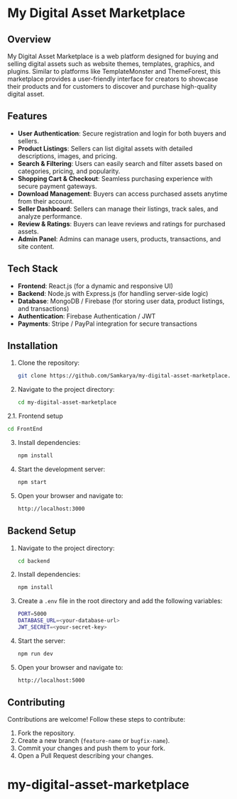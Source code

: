 # My Digital Asset Marketplace

## Overview
My Digital Asset Marketplace is a web platform designed for buying and selling digital assets such as website themes, templates, graphics, and plugins. Similar to platforms like TemplateMonster and ThemeForest, this marketplace provides a user-friendly interface for creators to showcase their products and for customers to discover and purchase high-quality digital asset.

## Features
- **User Authentication**: Secure registration and login for both buyers and sellers.
- **Product Listings**: Sellers can list digital assets with detailed descriptions, images, and pricing.
- **Search & Filtering**: Users can easily search and filter assets based on categories, pricing, and popularity.
- **Shopping Cart & Checkout**: Seamless purchasing experience with secure payment gateways.
- **Download Management**: Buyers can access purchased assets anytime from their account.
- **Seller Dashboard**: Sellers can manage their listings, track sales, and analyze performance.
- **Review & Ratings**: Buyers can leave reviews and ratings for purchased assets.
- **Admin Panel**: Admins can manage users, products, transactions, and site content.

## Tech Stack
- **Frontend**: React.js (for a dynamic and responsive UI)
- **Backend**: Node.js with Express.js (for handling server-side logic)
- **Database**: MongoDB / Firebase (for storing user data, product listings, and transactions)
- **Authentication**: Firebase Authentication / JWT
- **Payments**: Stripe / PayPal integration for secure transactions

## Installation
1. Clone the repository:
   ```sh
   git clone https://github.com/Samkarya/my-digital-asset-marketplace.git
   ```
2. Navigate to the project directory:
   ```sh
   cd my-digital-asset-marketplace
   ```

2.1. Frontend setup
   ```sh
   cd FrontEnd
   ```

3. Install dependencies:
   ```sh
   npm install
   ```
4. Start the development server:
   ```sh
   npm start
   ```
5. Open your browser and navigate to:
   ```sh
   http://localhost:3000
   ```
## Backend Setup
1. Navigate to the project directory:
   ```sh
   cd backend
   ```
2. Install dependencies:
   ```sh
   npm install
   ```
3. Create a `.env` file in the root directory and add the following variables:
   ```sh
   PORT=5000
   DATABASE_URL=<your-database-url>
   JWT_SECRET=<your-secret-key>
   ```
4. Start the server:
   ```sh
   npm run dev
   ```
5. Open your browser and navigate to:
   ```sh
   http://localhost:5000  
   ```

## Contributing
Contributions are welcome! Follow these steps to contribute:
1. Fork the repository.
2. Create a new branch (`feature-name` or `bugfix-name`).
3. Commit your changes and push them to your fork.
4. Open a Pull Request describing your changes.
# my-digital-asset-marketplace
